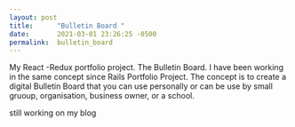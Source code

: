 ```yaml
---
layout: post
title:      "Bulletin Board "
date:       2021-03-01 23:26:25 -0500
permalink:  bulletin_board
---
```



My React -Redux portfolio project. The Bulletin Board. I have been working in the same concept since Rails Portfolio Project. The concept is to create a digital Bulletin Board that you can use personally or can be use by small gruoup, organisation, business owner, or a school. 


still working on my blog

